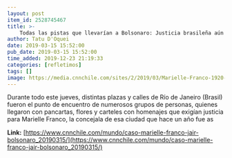 ```yaml
---
layout: post
item_id: 2528745467
title: >-
    Todas las pistas que llevarían a Bolsonaro: Justicia brasileña aún no aclara quién mandó a matar a Marielle Franco
author: Tatu D'Oquei
date: 2019-03-15 15:52:00
pub_date: 2019-03-15 15:52:00
time_added: 2019-12-23 21:19:33
categories: [refletimos]
tags: []
image: https://media.cnnchile.com/sites/2/2019/03/Marielle-Franco-1920-1.jpg
---
```


Durante todo este jueves, distintas plazas y calles de Río de Janeiro (Brasil) fueron el punto de encuentro de numerosos grupos de personas, quienes llegaron con pancartas, flores y carteles con homenajes que exigían justicia para Marielle Franco, la concejala de esa ciudad que hace un año fue as

**Link:** [https://www.cnnchile.com/mundo/caso-marielle-franco-jair-bolsonaro_20190315/](https://www.cnnchile.com/mundo/caso-marielle-franco-jair-bolsonaro_20190315/)

